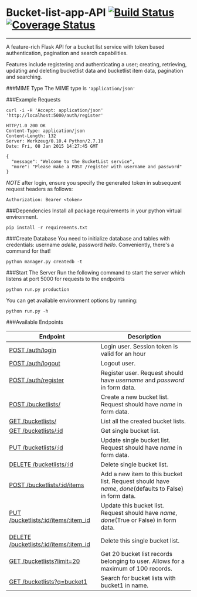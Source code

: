 # Bucket-list-app-API [![Build Status](https://travis-ci.org/andela-ggikera/Bucket-list-app-API.svg?branch=master)](https://travis-ci.org/andela-ggikera/Bucket-list-app-API) [![Coverage Status](https://coveralls.io/repos/andela-ggikera/Bucket-list-app-API/badge.svg?branch=master&service=github)](https://coveralls.io/github/andela-ggikera/Bucket-list-app-API?branch=master)
--------------------------------------------------
A feature-rich Flask API for a bucket list service with token based authentication, pagination and search capabilities.

Features include registering and authenticating a user;
creating, retrieving, updating and deleting bucketlist data and bucketlist item data, pagination and searching.

###MIME Type
The MIME type is `'application/json'`


###Example Requests
```
curl -i -H 'Accept: application/json' 'http://localhost:5000/auth/register'

HTTP/1.0 200 OK
Content-Type: application/json
Content-Length: 132
Server: Werkzeug/0.10.4 Python/2.7.10
Date: Fri, 08 Jan 2015 14:27:45 GMT

{
  "message": "Welcome to the BucketList service",
  "more": "Please make a POST /register with username and password"
}
```

*NOTE* after login, ensure you  specify the generated token in subsequent request headers as follows:
```
Authorization: Bearer <token>
```

###Dependencies
Install all package requirements in your python virtual environment.
```
pip install -r requirements.txt
```
###Create Database
You need to initialize database and tables with credentials: username _adelle_, password _hello_. Conveniently, there's a command for that!
```
python manager.py createdb -t
```

###Start The Server
Run the following command to start the server which listens at port 5000 for
requests to the endpoints
```
python run.py production
```

You can get available environment options by running:
```
python run.py -h
```

###Available Endpoints

| Endpoint | Description |
| ---- | --------------- |
| [POST /auth/login](#) | Login user. Session token is valid for an hour|
| [POST /auth/logout](#) | Logout user. |
| [POST /auth/register](#) |  Register user. Request should have _username_ and _password_ in form data. |
| [POST /bucketlists/](#) | Create a new bucket list. Request should have _name_ in form data. |
| [GET /bucketlists/](#) | List all the created bucket lists. |
| [GET /bucketlists/:id](#) | Get single bucket list. |
| [PUT /bucketlists/:id](#) | Update single bucket list. Request should have _name_ in form data. |
| [DELETE /bucketlists/:id](#) | Delete single bucket list. |
| [POST /bucketlists/:id/items](#) | Add a new item to this bucket list. Request should have _name_, _done_(defaults to False) in form data. |
| [PUT /bucketlists/:id/items/:item_id](#) | Update this bucket list. Request should have _name_, _done_(True or False) in form data. |
| [DELETE /bucketlists/:id/items/:item_id](#) | Delete this single bucket list. |
| [GET /bucketlists?limit=20](#) | Get 20 bucket list records belonging to user. Allows for a maximum of 100 records. |
| [GET /bucketlists?q=bucket1](#) | Search for bucket lists with bucket1 in name. |



